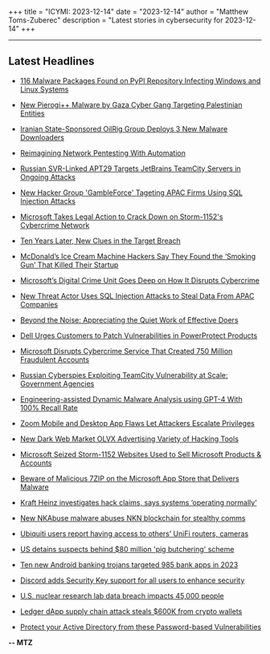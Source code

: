 +++
title = "ICYMI: 2023-12-14"
date = "2023-12-14"
author = "Matthew Toms-Zuberec"
description = "Latest stories in cybersecurity for 2023-12-14"
+++

---------------------------------------------------------------------------
## Latest Headlines
- [116 Malware Packages Found on PyPI Repository Infecting Windows and Linux Systems](https://thehackernews.com/2023/12/116-malware-packages-found-on-pypi.html)

- [New Pierogi++ Malware by Gaza Cyber Gang Targeting Palestinian Entities](https://thehackernews.com/2023/12/new-pierogi-malware-by-gaza-cyber-gang.html)

- [Iranian State-Sponsored OilRig Group Deploys 3 New Malware Downloaders](https://thehackernews.com/2023/12/iranian-state-sponsored-oilrig-group.html)

- [Reimagining Network Pentesting With Automation](https://thehackernews.com/2023/12/reimagining-network-pentesting-with-automation.html)

- [Russian SVR-Linked APT29 Targets JetBrains TeamCity Servers in Ongoing Attacks](https://thehackernews.com/2023/12/russian-svr-linked-apt29-targets.html)

- [New Hacker Group 'GambleForce' Tageting APAC Firms Using SQL Injection Attacks](https://thehackernews.com/2023/12/new-hacker-group-gambleforce-tageting.html)

- [Microsoft Takes Legal Action to Crack Down on Storm-1152's Cybercrime Network](https://thehackernews.com/2023/12/microsoft-takes-legal-action-to-crack.html)

- [Ten Years Later, New Clues in the Target Breach](https://krebsonsecurity.com/2023/12/ten-years-later-new-clues-in-the-target-breach/)

- [McDonald’s Ice Cream Machine Hackers Say They Found the ‘Smoking Gun’ That Killed Their Startup](https://www.wired.com/story/kytch-taylor-mcdonalds-ice-cream-machine-smoking-gun/)

- [Microsoft’s Digital Crime Unit Goes Deep on How It Disrupts Cybercrime](https://www.wired.com/story/microsoft-digital-crime-unit-2023/)

- [New Threat Actor Uses SQL Injection Attacks to Steal Data From APAC Companies](https://www.securityweek.com/new-threat-actor-uses-sql-injection-attacks-to-steal-data-from-apac-companies/)

- [Beyond the Noise: Appreciating the Quiet Work of Effective Doers](https://www.securityweek.com/beyond-the-noise-appreciating-the-quiet-work-of-effective-doers/)

- [Dell Urges Customers to Patch Vulnerabilities in PowerProtect Products](https://www.securityweek.com/dell-urges-customers-to-patch-vulnerabilities-in-powerprotect-products/)

- [Microsoft Disrupts Cybercrime Service That Created 750 Million Fraudulent Accounts](https://www.securityweek.com/microsoft-disrupts-cybercrime-service-that-created-750-million-fraudulent-accounts/)

- [Russian Cyberspies Exploiting TeamCity Vulnerability at Scale: Government Agencies](https://www.securityweek.com/russian-cyberspies-exploiting-teamcity-vulnerability-at-scale-government-agencies/)

- [Engineering-assisted Dynamic Malware Analysis using GPT-4 With 100% Recall Rate](https://cybersecuritynews.com/dynamic-malware-analysis-using-gpt-4/)

- [Zoom Mobile and Desktop App Flaws Let Attackers Escalate Privileges](https://cybersecuritynews.com/zoom-mobile-and-desktop-app-flaws/)

- [New Dark Web Market OLVX Advertising Variety of Hacking Tools](https://cybersecuritynews.com/dark-web-market-olvx-advertising/)

- [Microsoft Seized Storm-1152 Websites Used to Sell Microsoft Products & Accounts](https://cybersecuritynews.com/microsoft-seized-storm-1152-websites/)

- [Beware of Malicious 7ZIP on the Microsoft App Store that Delivers Malware](https://cybersecuritynews.com/malicious-7zip-on-microsoft-app-store/)

- [Kraft Heinz investigates hack claims, says systems ‘operating normally’](https://www.bleepingcomputer.com/news/security/kraft-heinz-investigates-hack-claims-says-systems-operating-normally/)

- [New NKAbuse malware abuses NKN blockchain for stealthy comms](https://www.bleepingcomputer.com/news/security/new-nkabuse-malware-abuses-nkn-blockchain-for-stealthy-comms/)

- [Ubiquiti users report having access to others’ UniFi routers, cameras](https://www.bleepingcomputer.com/news/security/ubiquiti-users-report-having-access-to-others-unifi-routers-cameras/)

- [US detains suspects behind $80 million 'pig butchering' scheme](https://www.bleepingcomputer.com/news/microsoft/us-detains-suspects-behind-80-million-pig-butchering-scheme/)

- [Ten new Android banking trojans targeted 985 bank apps in 2023](https://www.bleepingcomputer.com/news/security/ten-new-android-banking-trojans-targeted-985-bank-apps-in-2023/)

- [Discord adds Security Key support for all users to enhance security](https://www.bleepingcomputer.com/news/security/discord-adds-security-key-support-for-all-users-to-enhance-security/)

- [U.S. nuclear research lab data breach impacts 45,000 people](https://www.bleepingcomputer.com/news/security/us-nuclear-research-lab-data-breach-impacts-45-000-people/)

- [Ledger dApp supply chain attack steals $600K from crypto wallets](https://www.bleepingcomputer.com/news/security/ledger-dapp-supply-chain-attack-steals-600k-from-crypto-wallets/)

- [Protect your Active Directory from these Password-based Vulnerabilities](https://www.bleepingcomputer.com/news/security/protect-your-active-directory-from-these-password-based-vulnerabilities/)

**-- MTZ**